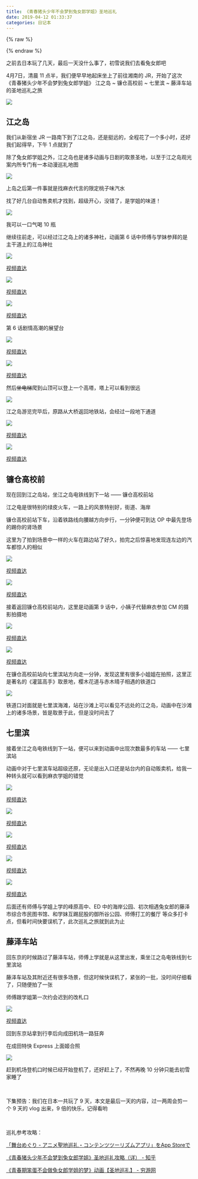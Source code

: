 ```yaml
---
title: 《青春猪头少年不会梦到兔女郎学姐》圣地巡礼
date: 2019-04-12 01:33:37
categories: 日记本
---
```

{% raw %}
<div class="aplayer" id="aplayer-mai"></div>
<script>
$(function () {
    $.ajax({
        url: 'https://api.i-meto.com/meting/api?server=netease&type=song&id=1313052943',
        success: function (list) {
            var ap = new APlayer({
                element: document.getElementById('aplayer-mai'),
                showlrc: 3,
                theme: '#8d7561',
                music: list[0]
            });
            window.aplayers || (window.aplayers = []);
            window.aplayers.push(ap);
        }
    })
})
</script>
{% endraw %}

之前去日本玩了几天，最后一天没什么事了，初雪说我们去看兔女郎吧

4月7日，清晨 11 点半，我们便早早地起床坐上了前往湘南的 JR，开始了这次《青春猪头少年不会梦到兔女郎学姐》 江之岛 ~ 镰仓高校前 ~ 七里滨 ~ 藤泽车站 的圣地巡礼之旅

![](/images/mai-tour0.jpg)

<!--more-->

## 江之岛

我们从新宿坐 JR 一路南下到了江之岛，还是挺远的，全程花了一个多小时，还好我们起得早，下午 1 点就到了

除了兔女郎学姐之外，江之岛也是诸多动画与日剧的取景圣地，以至于江之岛观光案内所专门有一本动漫巡礼地图

![](/images/mai-tour1.jpg)

上岛之后第一件事就是找麻衣代言的限定桃子味汽水

找了好几台自动售卖机才找到，超级开心，没错了，是学姐的味道！

![](/images/mai-tour2.jpg)

我可以一口气喝 10 瓶

继续往前走，可以经过江之岛上的诸多神社，动画第 6 话中师傅与学妹参拜的是主干道上的江岛神社

![](/images/mai-tour3.jpg)

[视频直达](https://www.bilibili.com/bangumi/play/ep251081?t=14m36s)

![](/images/mai-tour4.jpg)

[视频直达](https://www.bilibili.com/bangumi/play/ep251081?t=14m51s)

![](/images/mai-tour5.jpg)

[视频直达](https://www.bilibili.com/bangumi/play/ep251081?t=15m28s)

第 6 话剧情高潮的展望台

![](/images/mai-tour6.jpg)

[视频直达](https://www.bilibili.com/bangumi/play/ep251081?t=16m42s)

![](/images/mai-tour7.jpg)

[视频直达](https://www.bilibili.com/bangumi/play/ep251081?t=15m47s)

然后~~坐电梯~~爬到山顶可以登上一个高塔，塔上可以看到很远

![](/images/mai-tour8.jpg)

江之岛游览完毕后，原路从大桥返回地铁站，会经过一段地下通道

![](/images/mai-tour9.jpg)

[视频直达](https://www.bilibili.com/bangumi/play/ep251081?t=14m02s)

![](/images/mai-tour10.jpg)

[视频直达](https://www.bilibili.com/bangumi/play/ep251081?t=14m07s)

## 镰仓高校前

现在回到江之岛站，坐江之岛电铁线到下一站 —— 镰仓高校前站

江之电是很特别的绿皮火车，一路上的风景特别好，街道、海岸

镰仓高校前站下车，沿着铁路线向腰越方向步行，一分钟便可到达 OP 中最先登场的踢你的肾场景

这里为了拍到场景中一样的火车在路边站了好久，拍完之后惊喜地发现连左边的汽车都惊人的相似

![](/images/mai-tour11.jpg)

[视频直达](https://www.bilibili.com/bangumi/play/ep251076?t=58s)

![](/images/mai-tour12.jpg)

[视频直达](https://www.bilibili.com/bangumi/play/ep251076?t=1m52s)

接着返回镰仓高校前站内，这里是动画第 9 话中，小姨子代替麻衣参加 CM 的摄影拍摄地

![](/images/mai-tour13.jpg)

[视频直达](https://www.bilibili.com/bangumi/play/ep251084?t=18m18s)

![](/images/mai-tour14.jpg)

[视频直达](https://www.bilibili.com/bangumi/play/ep251084?t=18m11s)

在镰仓高校前站向七里滨站方向走一分钟，发现这里有很多小姐姐在拍照，这里正是著名的《灌篮高手》取景地，樱木花道与赤木晴子相遇的铁道口

![](/images/mai-tour15.jpg)

铁道口对面就是七里滨海滩，站在沙滩上可以看见不远处的江之岛，动画中在沙滩上的诸多场景，皆是取景于此，但是没时间去了

## 七里滨

接着坐江之岛电铁线到下一站，便可以来到动画中出现次数最多的车站 —— 七里滨站

动画中对于七里滨车站超级还原，无论是出入口还是站台内的自动贩卖机，给我一种转头就可以看到麻衣学姐的错觉

![](/images/mai-tour16.jpg)

[视频直达](https://www.bilibili.com/bangumi/play/ep251076?t=9m6s)

![](/images/mai-tour17.jpg)

[视频直达](https://www.bilibili.com/bangumi/play/ep251076?t=8m33s)

![](/images/mai-tour18.jpg)

[视频直达](https://www.bilibili.com/bangumi/play/ep251076?t=8m31s)

![](/images/mai-tour19.jpg)

[视频直达](https://www.bilibili.com/bangumi/play/ep251076?t=9m33s)

![](/images/mai-tour20.jpg)

[视频直达](https://www.bilibili.com/bangumi/play/ep251080?t=20m5s)

后面还有师傅与学姐上学的峰原高中、ED 中的海岸公园、初次相遇兔女郎的藤泽市综合市民图书馆、和学妹互踢屁股的御所谷公园、师傅打工的餐厅 等众多打卡点，但看时间快要误机了，此次巡礼之旅就到此为止

## 藤泽车站

回东京的时候路过了藤泽车站，师傅上学就是从这里出发，乘坐江之岛电铁线到七里滨站

藤泽车站及其附近还有很多场景，但这时候快误机了，紧张的一批，没时间仔细看了，只随便拍了一张

师傅跟学姐第一次约会迟到的改札口

![](/images/mai-tour21.jpg)

[视频直达](https://www.bilibili.com/bangumi/play/ep251076?t=12m29s)

回到东京站拿到行李后向成田机场一路狂奔

在成田特快 Express 上面姬合照

![](/images/mai-tour22.jpg)

赶到机场登机口时候已经开始登机了，还好赶上了，不然再晚 10 分钟只能去初雪家睡了

&nbsp;

下集预告：我们在日本一共玩了 9 天，本文是最后一天的内容，过一两周会剪一个 9 天的 vlog 出来，9 倍的快乐，记得看哟

&nbsp;

巡礼参考攻略：

[‎「舞台めぐり - アニメ聖地巡礼・コンテンツツーリズムアプリ」をApp Storeで](https://itunes.apple.com/jp/app/%E8%88%9E%E5%8F%B0%E3%82%81%E3%81%90%E3%82%8A-%E3%82%A2%E3%83%8B%E3%83%A1%E8%81%96%E5%9C%B0%E5%B7%A1%E7%A4%BC-%E3%82%B3%E3%83%B3%E3%83%86%E3%83%B3%E3%83%84%E3%83%84%E3%83%BC%E3%83%AA%E3%82%BA%E3%83%A0%E3%82%A2%E3%83%97%E3%83%AA/id680489568)

[《青春猪头少年不会梦到兔女郎学姐》圣地巡礼攻略（详） - 知乎](https://zhuanlan.zhihu.com/p/52373529)

[《青春期笨蛋不会做兔女郎学姐的梦》动画【圣地巡礼】 - 穷游网](https://bbs.qyer.com/thread-3102232-1.html)